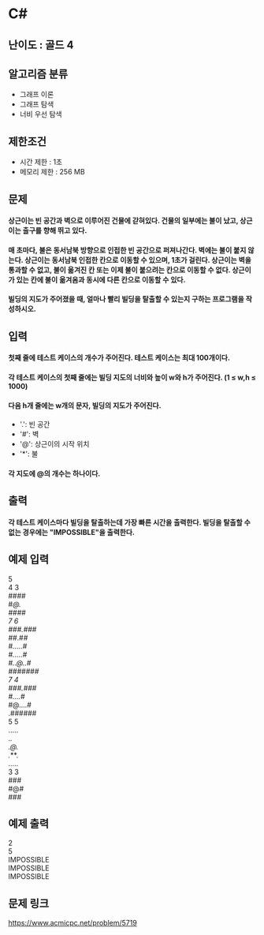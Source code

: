 # C#

## 난이도 : 골드 4

## 알고리즘 분류
  - 그래프 이론
  - 그래프 탐색
  - 너비 우선 탐색

## 제한조건
  - 시간 제한 : 1초
  - 메모리 제한 : 256 MB

## 문제
#### 상근이는 빈 공간과 벽으로 이루어진 건물에 갇혀있다. 건물의 일부에는 불이 났고, 상근이는 출구를 향해 뛰고 있다.
#### 매 초마다, 불은 동서남북 방향으로 인접한 빈 공간으로 퍼져나간다. 벽에는 불이 붙지 않는다. 상근이는 동서남북 인접한 칸으로 이동할 수 있으며, 1초가 걸린다. 상근이는 벽을 통과할 수 없고, 불이 옮겨진 칸 또는 이제 불이 붙으려는 칸으로 이동할 수 없다. 상근이가 있는 칸에 불이 옮겨옴과 동시에 다른 칸으로 이동할 수 있다.
#### 빌딩의 지도가 주어졌을 때, 얼마나 빨리 빌딩을 탈출할 수 있는지 구하는 프로그램을 작성하시오.

## 입력
#### 첫째 줄에 테스트 케이스의 개수가 주어진다. 테스트 케이스는 최대 100개이다.
#### 각 테스트 케이스의 첫째 줄에는 빌딩 지도의 너비와 높이 w와 h가 주어진다. (1 ≤ w,h ≤ 1000)
#### 다음 h개 줄에는 w개의 문자, 빌딩의 지도가 주어진다.
  - '.': 빈 공간
  - '#': 벽
  - '@': 상근이의 시작 위치
  - '*': 불
#### 각 지도에 @의 개수는 하나이다.

## 출력
#### 각 테스트 케이스마다 빌딩을 탈출하는데 가장 빠른 시간을 출력한다. 빌딩을 탈출할 수 없는 경우에는 "IMPOSSIBLE"을 출력한다.

## 예제 입력
5<br/>
4 3<br/>
####<br/>
#*@.<br/>
####<br/>
7 6<br/>
###.###<br/>
#*#.#*#<br/>
#.....#<br/>
#.....#<br/>
#..@..#<br/>
#######<br/>
7 4<br/>
###.###<br/>
#....*#<br/>
#@....#<br/>
.######<br/>
5 5<br/>
.....<br/>
.***.<br/>
.*@*.<br/>
.***.<br/>
.....<br/>
3 3<br/>
###<br/>
#@#<br/>
###<br/>

## 예제 출력
2<br/>
5<br/>
IMPOSSIBLE<br/>
IMPOSSIBLE<br/>
IMPOSSIBLE<br/>

## 문제 링크
https://www.acmicpc.net/problem/5719
